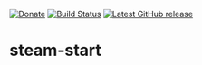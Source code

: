 [![Donate](https://img.shields.io/badge/-%E2%99%A5%20Donate-%23ff69b4)](https://hmlendea.go.ro/fund.html) [![Build Status](https://github.com/hmlendea/steam-start/actions/workflows/bash.yml/badge.svg)](https://github.com/hmlendea/steam-start/actions/workflows/bash.yml) [![Latest GitHub release](https://img.shields.io/github/v/release/hmlendea/steam-start)](https://github.com/hmlendea/steam-start/releases/latest)

# steam-start
